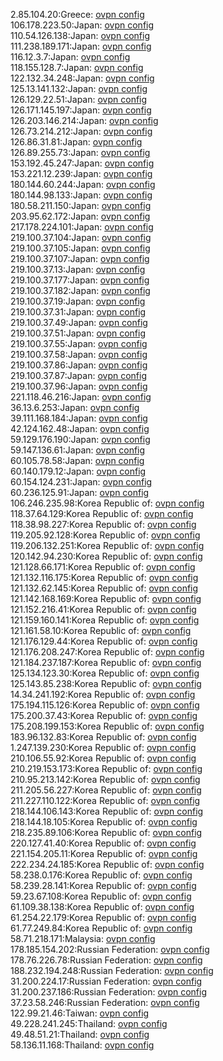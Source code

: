 2.85.104.20:Greece: [ovpn config](vpn/2_85_104_20.ovpn)  
106.178.223.50:Japan: [ovpn config](vpn/106_178_223_50.ovpn)  
110.54.126.138:Japan: [ovpn config](vpn/110_54_126_138.ovpn)  
111.238.189.171:Japan: [ovpn config](vpn/111_238_189_171.ovpn)  
116.12.3.7:Japan: [ovpn config](vpn/116_12_3_7.ovpn)  
118.155.128.7:Japan: [ovpn config](vpn/118_155_128_7.ovpn)  
122.132.34.248:Japan: [ovpn config](vpn/122_132_34_248.ovpn)  
125.13.141.132:Japan: [ovpn config](vpn/125_13_141_132.ovpn)  
126.129.22.51:Japan: [ovpn config](vpn/126_129_22_51.ovpn)  
126.171.145.197:Japan: [ovpn config](vpn/126_171_145_197.ovpn)  
126.203.146.214:Japan: [ovpn config](vpn/126_203_146_214.ovpn)  
126.73.214.212:Japan: [ovpn config](vpn/126_73_214_212.ovpn)  
126.86.31.81:Japan: [ovpn config](vpn/126_86_31_81.ovpn)  
126.89.255.73:Japan: [ovpn config](vpn/126_89_255_73.ovpn)  
153.192.45.247:Japan: [ovpn config](vpn/153_192_45_247.ovpn)  
153.221.12.239:Japan: [ovpn config](vpn/153_221_12_239.ovpn)  
180.144.60.244:Japan: [ovpn config](vpn/180_144_60_244.ovpn)  
180.144.98.133:Japan: [ovpn config](vpn/180_144_98_133.ovpn)  
180.58.211.150:Japan: [ovpn config](vpn/180_58_211_150.ovpn)  
203.95.62.172:Japan: [ovpn config](vpn/203_95_62_172.ovpn)  
217.178.224.101:Japan: [ovpn config](vpn/217_178_224_101.ovpn)  
219.100.37.104:Japan: [ovpn config](vpn/219_100_37_104.ovpn)  
219.100.37.105:Japan: [ovpn config](vpn/219_100_37_105.ovpn)  
219.100.37.107:Japan: [ovpn config](vpn/219_100_37_107.ovpn)  
219.100.37.13:Japan: [ovpn config](vpn/219_100_37_13.ovpn)  
219.100.37.177:Japan: [ovpn config](vpn/219_100_37_177.ovpn)  
219.100.37.182:Japan: [ovpn config](vpn/219_100_37_182.ovpn)  
219.100.37.19:Japan: [ovpn config](vpn/219_100_37_19.ovpn)  
219.100.37.31:Japan: [ovpn config](vpn/219_100_37_31.ovpn)  
219.100.37.49:Japan: [ovpn config](vpn/219_100_37_49.ovpn)  
219.100.37.51:Japan: [ovpn config](vpn/219_100_37_51.ovpn)  
219.100.37.55:Japan: [ovpn config](vpn/219_100_37_55.ovpn)  
219.100.37.58:Japan: [ovpn config](vpn/219_100_37_58.ovpn)  
219.100.37.86:Japan: [ovpn config](vpn/219_100_37_86.ovpn)  
219.100.37.87:Japan: [ovpn config](vpn/219_100_37_87.ovpn)  
219.100.37.96:Japan: [ovpn config](vpn/219_100_37_96.ovpn)  
221.118.46.216:Japan: [ovpn config](vpn/221_118_46_216.ovpn)  
36.13.6.253:Japan: [ovpn config](vpn/36_13_6_253.ovpn)  
39.111.168.184:Japan: [ovpn config](vpn/39_111_168_184.ovpn)  
42.124.162.48:Japan: [ovpn config](vpn/42_124_162_48.ovpn)  
59.129.176.190:Japan: [ovpn config](vpn/59_129_176_190.ovpn)  
59.147.136.61:Japan: [ovpn config](vpn/59_147_136_61.ovpn)  
60.105.78.58:Japan: [ovpn config](vpn/60_105_78_58.ovpn)  
60.140.179.12:Japan: [ovpn config](vpn/60_140_179_12.ovpn)  
60.154.124.231:Japan: [ovpn config](vpn/60_154_124_231.ovpn)  
60.236.125.91:Japan: [ovpn config](vpn/60_236_125_91.ovpn)  
106.246.235.98:Korea Republic of: [ovpn config](vpn/106_246_235_98.ovpn)  
118.37.64.129:Korea Republic of: [ovpn config](vpn/118_37_64_129.ovpn)  
118.38.98.227:Korea Republic of: [ovpn config](vpn/118_38_98_227.ovpn)  
119.205.92.128:Korea Republic of: [ovpn config](vpn/119_205_92_128.ovpn)  
119.206.132.251:Korea Republic of: [ovpn config](vpn/119_206_132_251.ovpn)  
120.142.94.230:Korea Republic of: [ovpn config](vpn/120_142_94_230.ovpn)  
121.128.66.171:Korea Republic of: [ovpn config](vpn/121_128_66_171.ovpn)  
121.132.116.175:Korea Republic of: [ovpn config](vpn/121_132_116_175.ovpn)  
121.132.62.145:Korea Republic of: [ovpn config](vpn/121_132_62_145.ovpn)  
121.142.168.169:Korea Republic of: [ovpn config](vpn/121_142_168_169.ovpn)  
121.152.216.41:Korea Republic of: [ovpn config](vpn/121_152_216_41.ovpn)  
121.159.160.141:Korea Republic of: [ovpn config](vpn/121_159_160_141.ovpn)  
121.161.58.10:Korea Republic of: [ovpn config](vpn/121_161_58_10.ovpn)  
121.176.129.44:Korea Republic of: [ovpn config](vpn/121_176_129_44.ovpn)  
121.176.208.247:Korea Republic of: [ovpn config](vpn/121_176_208_247.ovpn)  
121.184.237.187:Korea Republic of: [ovpn config](vpn/121_184_237_187.ovpn)  
125.134.123.30:Korea Republic of: [ovpn config](vpn/125_134_123_30.ovpn)  
125.143.85.238:Korea Republic of: [ovpn config](vpn/125_143_85_238.ovpn)  
14.34.241.192:Korea Republic of: [ovpn config](vpn/14_34_241_192.ovpn)  
175.194.115.126:Korea Republic of: [ovpn config](vpn/175_194_115_126.ovpn)  
175.200.37.43:Korea Republic of: [ovpn config](vpn/175_200_37_43.ovpn)  
175.208.199.153:Korea Republic of: [ovpn config](vpn/175_208_199_153.ovpn)  
183.96.132.83:Korea Republic of: [ovpn config](vpn/183_96_132_83.ovpn)  
1.247.139.230:Korea Republic of: [ovpn config](vpn/1_247_139_230.ovpn)  
210.106.55.92:Korea Republic of: [ovpn config](vpn/210_106_55_92.ovpn)  
210.219.153.173:Korea Republic of: [ovpn config](vpn/210_219_153_173.ovpn)  
210.95.213.142:Korea Republic of: [ovpn config](vpn/210_95_213_142.ovpn)  
211.205.56.227:Korea Republic of: [ovpn config](vpn/211_205_56_227.ovpn)  
211.227.110.122:Korea Republic of: [ovpn config](vpn/211_227_110_122.ovpn)  
218.144.106.143:Korea Republic of: [ovpn config](vpn/218_144_106_143.ovpn)  
218.144.18.105:Korea Republic of: [ovpn config](vpn/218_144_18_105.ovpn)  
218.235.89.106:Korea Republic of: [ovpn config](vpn/218_235_89_106.ovpn)  
220.127.41.40:Korea Republic of: [ovpn config](vpn/220_127_41_40.ovpn)  
221.154.205.11:Korea Republic of: [ovpn config](vpn/221_154_205_11.ovpn)  
222.234.24.185:Korea Republic of: [ovpn config](vpn/222_234_24_185.ovpn)  
58.238.0.176:Korea Republic of: [ovpn config](vpn/58_238_0_176.ovpn)  
58.239.28.141:Korea Republic of: [ovpn config](vpn/58_239_28_141.ovpn)  
59.23.67.108:Korea Republic of: [ovpn config](vpn/59_23_67_108.ovpn)  
61.109.38.138:Korea Republic of: [ovpn config](vpn/61_109_38_138.ovpn)  
61.254.22.179:Korea Republic of: [ovpn config](vpn/61_254_22_179.ovpn)  
61.77.249.84:Korea Republic of: [ovpn config](vpn/61_77_249_84.ovpn)  
58.71.218.171:Malaysia: [ovpn config](vpn/58_71_218_171.ovpn)  
178.185.154.202:Russian Federation: [ovpn config](vpn/178_185_154_202.ovpn)  
178.76.226.78:Russian Federation: [ovpn config](vpn/178_76_226_78.ovpn)  
188.232.194.248:Russian Federation: [ovpn config](vpn/188_232_194_248.ovpn)  
31.200.224.17:Russian Federation: [ovpn config](vpn/31_200_224_17.ovpn)  
31.200.237.186:Russian Federation: [ovpn config](vpn/31_200_237_186.ovpn)  
37.23.58.246:Russian Federation: [ovpn config](vpn/37_23_58_246.ovpn)  
122.99.21.46:Taiwan: [ovpn config](vpn/122_99_21_46.ovpn)  
49.228.241.245:Thailand: [ovpn config](vpn/49_228_241_245.ovpn)  
49.48.51.21:Thailand: [ovpn config](vpn/49_48_51_21.ovpn)  
58.136.11.168:Thailand: [ovpn config](vpn/58_136_11_168.ovpn)  
